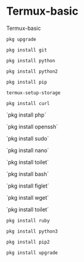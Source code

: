 # Termux-basic
Termux-basic

`pkg upgrade`

`pkg install git`

`pkg install python`

`pkg install python2`

`pkg install pip`

`termux-setup-storage`

`pkg install curl`

`pkg install php´

`pkg install openssh´

`pkg install sudo´


`pkg install nano´

`pkg install toilet´

`pkg install bash´

`pkg install figlet´

`pkg install wget´

`pkg install toilet´

`pkg install ruby`

`pkg install python3`

`pkg install pip2`

`pkg install upgrade`

